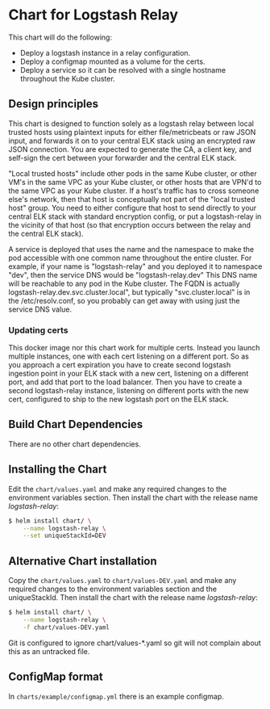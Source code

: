 # Chart for Logstash Relay
This chart will do the following:

* Deploy a logstash instance in a relay configuration.
* Deploy a configmap mounted as a volume for the certs.
* Deploy a service so it can be resolved with a single hostname throughout the Kube cluster.

## Design principles
This chart is designed to function solely as a logstash relay between local trusted hosts
using plaintext inputs for either file/metricbeats or raw JSON input, and forwards it on
to your central ELK stack using an encrypted raw JSON connection.  You are expected to
generate the CA, a client key, and self-sign the cert between your forwarder and the
central ELK stack.

"Local trusted hosts" include other pods in the same Kube cluster, or other VM's in the
same VPC as your Kube cluster, or other hosts that are VPN'd to the same VPC as your
Kube cluster.  If a host's traffic has to cross someone else's network, then that host
is conceptually not part of the "local trusted host" group.  You need to either configure
that host to send directly to your central ELK stack with standard encryption config, or
put a logstash-relay in the vicinity of that host (so that encryption occurs between the
relay and the central ELK stack).

A service is deployed that uses the name and the namespace to make the pod accessible
with one common name throughout the entire cluster.  For example, if your name is
"logstash-relay" and you deployed it to namespace "dev", then the service DNS would
be "logstash-relay.dev"  This DNS name will be reachable to any pod in the Kube
cluster.  The FQDN is actually logstash-relay.dev.svc.cluster.local", but typically
"svc.cluster.local" is in the /etc/resolv.conf, so you probably can get away with
using just the service DNS value.

### Updating certs
This docker image nor this chart work for multiple certs.  Instead you launch multiple
instances, one with each cert listening on a different port.  So as you approach a cert
expiration you have to create second logstash ingestion point in your ELK stack with
a new cert, listening on a different port, and add that port to the load balancer.  Then
you have to create a second logstash-relay instance, listening on different ports with
the new cert, configured to ship to the new logstash port on the ELK stack.

## Build Chart Dependencies
There are no other chart dependencies.

## Installing the Chart
Edit the `chart/values.yaml` and make any required changes to the environment variables section.
Then install the chart with the release name *logstash-relay*:
```bash
$ helm install chart/ \
    --name logstash-relay \
    --set uniqueStackId=DEV
```

## Alternative Chart installation
Copy the `chart/values.yaml` to `chart/values-DEV.yaml` and make any required changes to the
environment variables section and the uniqueStackId.  Then install the chart with the release
name *logstash-relay*:
```bash
$ helm install chart/ \
    --name logstash-relay \
    -f chart/values-DEV.yaml
```
Git is configured to ignore chart/values-\*.yaml so git will not complain about this as an
untracked file.

## ConfigMap format
In `charts/example/configmap.yml` there is an example configmap.  


